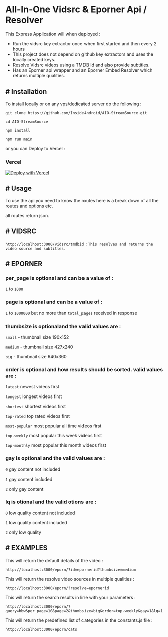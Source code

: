 # All-In-One Vidsrc & Eporner Api / Resolver

This Express Application will when deployed :

- Run the vidsrc key extractor once when first started and then every 2 hours
- This project does not depend on github key extractors and uses the locally created keys.
- Resolve Vidsrc videos using a TMDB Id and also provide subtitles.
- Has an Eporner api wrapper and an Eporner Embed Resolver which returns multiple qualities.

## # Installation

To install locally or on any vps/dedicated server do the following :

`git clone https://github.com/Inside4ndroid/AIO-StreamSource.git`

`cd AIO-StreamSource`

`npm install`

`npm run main`

or you can Deploy to Vercel :

### Vercel

[![Deploy with Vercel](https://vercel.com/button)](https://vercel.com/new/clone?repository-url=https%3A%2F%2Fgithub.com%2FInside4ndroid%2FAIO-StreamSource)

## # Usage

To use the api you need to know the routes here is a break down of all the routes and options etc.

all routes return json.

## # VIDSRC

```http://localhost:3000/vidsrc/tmdbid``` : 
```This resolves and returns the video source and subtitles.```

## # EPORNER

### per_page is optional and can be a value of :

`1` to `1000`

### page is optional and can be a value of :

`1` to `1000000` but no more than `total_pages` received in response

### thumbsize is optionaland the valid values are :

`small`  - thumbnail size 190x152

`medium`  - thumbnail size 427x240

`big`  - thumbnail size 640x360

### order is optional and how results should be sorted. valid values are :

`latest` newest videos first

`longest` longest videos first

`shortest` shortest videos first

`top-rated` top rated videos first

`most-popular` most popular all time videos first

`top-weekly` most popular this week videos first

`top-monthly` most popular this month videos first

### gay is optional and the valid values are :

`0` gay content not included

`1` gay content included

`2` only gay content

### lq is otional and the valid otions are :

`0` low quality content not included

`1` low quality content included

`2` only low quality

## # EXAMPLES

This will return the default details of the video :

```http://localhost:3000/eporn/?id=epornerid?thumbsize=medium```

This will return the resolve video sources in multiple qualities :

```http://localhost:3000/eporn/?resolve=epornerid```

This will return the search results in line with your parameters :

```http://localhost:3000/eporn/?query=bbw&per_page=10&page=2&thumbsize=big&order=top-weekly&gay=1&lq=1```

This will return the predefined list of categories in the constants.js file :

```http://localhost:3000/eporn/cats```

